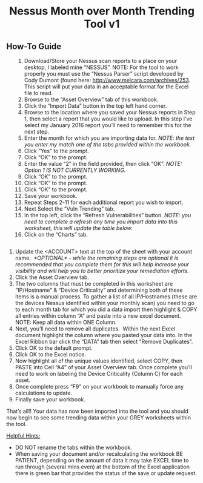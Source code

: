 <h1 style="text-align: center;">Nessus Month over Month Trending Tool v1</h1>
<h2>How-To Guide</h2>
<ol>
<ol>
<li>Download/Store your Nessus scan reports to a place on your desktop, I labeled mine &ldquo;NESSUS&rdquo;. NOTE: For the tool to work properly you must use the &ldquo;Nessus Parser&rdquo; script developed by Cody Dumont (found here: <a href="http://www.melcara.com/archives/253">http://www.melcara.com/archives/253</a>.&nbsp; This script will put your data in an acceptable format for the Excel file to read.<img src="https://github.com/njfanelli/Nessus-Metrics/blob/master/Image-NessusParser.png" alt="" /></li>
<li>Browse to the &ldquo;Asset Overview&rdquo; tab of this workbook.<img src="https://github.com/njfanelli/Nessus-Metrics/blob/master/Image-AssetOverview.png" alt="" /></li>
<li>Click the &ldquo;Import Data&rdquo; button in the top left hand corner.<img src="https://github.com/njfanelli/Nessus-Metrics/blob/master/Image-Import.png" alt="" /></li>
<li>Browse to the location where you saved your Nessus reports in Step 1, then select a report that you would like to upload. In this step I&rsquo;ve select my January 2016 report you&rsquo;ll need to remember this for the next step.<img src="https://github.com/njfanelli/Nessus-Metrics/blob/master/Image-Upload.png" alt="" /></li>
<li>Enter the month for which you are importing data for. <em>NOTE: the text you enter my match one of the tabs provided within the workbook.<img src="https://github.com/njfanelli/Nessus-Metrics/blob/master/Image-UploadName.png" alt="" /></em></li>
<li>Click &ldquo;Yes&rdquo; to the prompt.<img src="https://github.com/njfanelli/Nessus-Metrics/blob/master/Image-UploadConfirm.png" alt="" /></li>
<li>Click &ldquo;OK&rdquo; to the prompt.<img src="https://github.com/njfanelli/Nessus-Metrics/blob/master/Image-UploadOK.png" alt="" /></li>
<li>Enter the value &ldquo;2&rdquo; in the field provided, then click &ldquo;OK&rdquo;. <em>NOTE: Option 1 IS NOT CURRENTLY WORKING.<img src="https://github.com/njfanelli/Nessus-Metrics/blob/master/Image-UploadType.png" alt="" /></em></li>
<li>Click &ldquo;OK&rdquo; to the prompt.<img src="https://github.com/njfanelli/Nessus-Metrics/blob/master/Image-UploadNow.png" alt="" /></li>
<li>Click &ldquo;OK&rdquo; to the prompt.<img src="https://github.com/njfanelli/Nessus-Metrics/blob/master/Image-UploadResults.png" alt="" /></li>
<li>Click &ldquo;OK&rdquo; to the prompt.<img src="https://github.com/njfanelli/Nessus-Metrics/blob/master/Image-UploadDone.png" alt="" /></li>
<li>Save your workbook.</li>
<li>Repeat Steps 2-11 for each additional report you wish to import.</li>
<li>Next Select the &ldquo;Vuln Trending&rdquo; tab.<img src="https://github.com/njfanelli/Nessus-Metrics/blob/master/Image-VulnTab.png" alt="" /></li>
<li>In the top left, click the &ldquo;Refresh Vulnerabilities&rdquo; button. <em>NOTE: you need to complete a refresh any time you import data into this worksheet, this will update the table below.<img src="https://github.com/njfanelli/Nessus-Metrics/blob/master/Image-VulnRefresh.png" alt="" /></em></li>
<li>Click on the &ldquo;Charts&rdquo; tab.</li>
</ol>
</ol>
<p><img src="https://github.com/njfanelli/Nessus-Metrics/blob/master/Image-Chart.png" alt="" /></p>
<ol>
<li>Update the &lt;ACCOUNT&gt; text at the top of the sheet with your account name.&nbsp; <em>*OPTIONAL* - while the remaining steps are optional it is recommended that you complete them for this will help increase your visibility and will help you to better prioritize your remediation efforts.<img src="https://github.com/njfanelli/Nessus-Metrics/blob/master/Image-Dashboard.png" alt="" /></em></li>
<li>Click the Asset Overview tab.<img src="https://github.com/njfanelli/Nessus-Metrics/blob/master/Image-AssetOverview.png" alt="" /></li>
<li>The two columns that must be completed in this worksheet are &ldquo;IP/Hostname&rdquo; &amp; &ldquo;Device Criticality&rdquo; and determining both of these items is a manual process. To gather a list of all IP/Hostnames (these are the devices Nessus identified within your monthly scan) you need to go to each month tab for which you did a data import then highlight &amp; COPY all entries within column &ldquo;A&rdquo; and paste into a new excel document.&nbsp; NOTE: Keep all data within ONE Column.</li>
<li>Next, you&rsquo;ll need to remove all duplicates.&nbsp; Within the next Excel document highlight the column where you pasted your data into. In the Excel Ribbon bar click the &ldquo;DATA&rdquo; tab then select &ldquo;Remove Duplicates&rdquo;.&nbsp;<img src="https://github.com/njfanelli/Nessus-Metrics/blob/master/Image-AssetDup.png" alt="" /></li>
<li>Click OK to the default prompt.<img src="https://github.com/njfanelli/Nessus-Metrics/blob/master/Image-DupsPrompt.png" alt="" /></li>
<li>Click OK to the Excel notice.<img src="https://github.com/njfanelli/Nessus-Metrics/blob/master/Image-DupOK.png" alt="" /></li>
<li>Now highlight all of the unique values identified, select COPY, then PASTE into Cell &ldquo;A4&rdquo; of your Asset Overview tab. Once complete you&rsquo;ll need to work on labeling the Device Criticality (Column C) for each asset.<img src="https://github.com/njfanelli/Nessus-Metrics/blob/master/Image-AssetCopy.png" alt="" /></li>
<li>Once complete press &ldquo;F9&rdquo; on your workbook to manually force any calculations to update.</li>
<li>Finally save your workbook.</li>
</ol>
<p>That&rsquo;s all!! Your data has now been imported into the tool and you should now begin to see some trending data within your GREY worksheets within the tool.</p>
<p><u>Helpful Hints:</u></p>
<ul>
<li>DO NOT rename the tabs within the workbook.</li>
<li>When saving your document and/or recalculating the workbook BE PATIENT, depending on the amount of data it may take EXCEL time to run through (several mins even) at the bottom of the Excel application there is green bar that provides the status of the save or update request.</li>
</ul>
